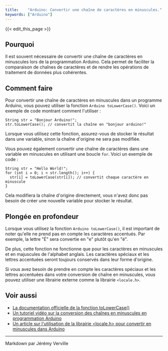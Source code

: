 ```yaml
---
title:    "Arduino: Convertir une chaîne de caractères en minuscules."
keywords: ["Arduino"]
---
```


{{< edit_this_page >}}

## Pourquoi

Il est souvent nécessaire de convertir une chaîne de caractères en minuscules lors de la programmation Arduino. Cela permet de faciliter la comparaison de chaînes de caractères et de rendre les opérations de traitement de données plus cohérentes.

## Comment faire

Pour convertir une chaîne de caractères en minuscules dans un programme Arduino, vous pouvez utiliser la fonction ```Arduino toLowerCase()```. Voici un exemple de code montrant comment l'utiliser :

```
String str = "Bonjour Arduino!";
str.toLowerCase(); // convertit la chaîne en "bonjour arduino!"

```

Lorsque vous utilisez cette fonction, assurez-vous de stocker le résultat dans une variable, sinon la chaîne d'origine ne sera pas modifiée.

Vous pouvez également convertir une chaîne de caractères dans une variable en minuscules en utilisant une boucle ```for```. Voici un exemple de code :

```
String str = "Hello World!";
for (int i = 0; i < str.length(); i++) {
  str[i] = toLowerCase(str[i]); // convertit chaque caractère en minuscule
}
```

Cela modifiera la chaîne d'origine directement, vous n'avez donc pas besoin de créer une nouvelle variable pour stocker le résultat.

## Plongée en profondeur

Lorsque vous utilisez la fonction ```Arduino toLowerCase()```, il est important de noter qu'elle ne prend pas en compte les caractères accentués. Par exemple, la lettre "É" sera convertie en "e" plutôt qu'en "é".

De plus, cette fonction ne fonctionne que pour les caractères en minuscules et en majuscules de l'alphabet anglais. Les caractères spéciaux et les lettres accentuées seront toujours conservés dans leur forme d'origine.

Si vous avez besoin de prendre en compte les caractères spéciaux et les lettres accentuées dans votre conversion de chaîne en minuscules, vous pouvez utiliser une librairie externe comme la librairie ```<locale.h>```.

## Voir aussi

- [La documentation officielle de la fonction toLowerCase()](https://www.arduino.cc/reference/en/language/variables/data-types/string/functions/tolowercase/)
- [Un tutoriel vidéo sur la conversion des chaînes en minuscules en programmation Arduino](https://www.youtube.com/watch?v=yLaRy3ZQvOw)
- [Un article sur l'utilisation de la librairie <locale.h> pour convertir en minuscules dans Arduino](https://forum.arduino.cc/index.php?topic=13838.0)

---

Markdown par Jérémy Verville